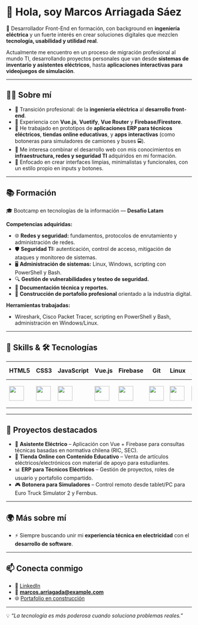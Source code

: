 # 👋 Hola, soy Marcos Arriagada Sáez  

🚀 Desarrollador Front-End en formación, con background en **ingeniería eléctrica** y un fuerte interés en crear soluciones digitales que mezclen **tecnología, usabilidad y utilidad real**.  

Actualmente me encuentro en un proceso de migración profesional al mundo TI, desarrollando proyectos personales que van desde **sistemas de inventario y asistentes eléctricos**, hasta **aplicaciones interactivas para videojuegos de simulación**.  

---

## 🧑‍💻 Sobre mí  
- 🔹 Transición profesional: de la **ingeniería eléctrica** al **desarrollo front-end**.  
- 🔹 Experiencia con **Vue.js**, **Vuetify**, **Vue Router** y **Firebase/Firestore**.  
- 🔹 He trabajado en prototipos de **aplicaciones ERP para técnicos eléctricos**, **tiendas online educativas**, y **apps interactivas** (como botoneras para simuladores de camiones y buses 🚍).  
- 🔹 Me interesa combinar el desarrollo web con mis conocimientos en **infraestructura, redes y seguridad TI** adquiridos en mi formación.  
- 🔹 Enfocado en crear interfaces limpias, minimalistas y funcionales, con un estilo propio en inputs y botones.  

---

## 📚 Formación  
🎓 Bootcamp en tecnologías de la información — **Desafío Latam**  

**Competencias adquiridas:**  
- 🌐 **Redes y seguridad:** fundamentos, protocolos de enrutamiento y administración de redes.  
- 🛡️ **Seguridad TI:** autenticación, control de acceso, mitigación de ataques y monitoreo de sistemas.  
- 🖥️ **Administración de sistemas:** Linux, Windows, scripting con PowerShell y Bash.  
- 🔍 **Gestión de vulnerabilidades y testeo de seguridad.**  
- 📑 **Documentación técnica y reportes.**  
- 📂 **Construcción de portafolio profesional** orientado a la industria digital.  

**Herramientas trabajadas:**  
- Wireshark, Cisco Packet Tracer, scripting en PowerShell y Bash, administración en Windows/Linux.  

---

## 🚀 Skills & 🛠️ Tecnologías

| HTML5 | CSS3 | JavaScript | Vue.js | Firebase | Git | Linux | VS Code | Bash | PowerShell | Wireshark | Packet Tracer |
|-------|------|------------|--------|----------|-----|-------|---------|------|------------|-----------|---------------|
| <img src="https://cdn.jsdelivr.net/gh/devicons/devicon/icons/html5/html5-original.svg" width="40"/> | <img src="https://cdn.jsdelivr.net/gh/devicons/devicon/icons/css3/css3-original.svg" width="40"/> | <img src="https://cdn.jsdelivr.net/gh/devicons/devicon/icons/javascript/javascript-original.svg" width="40"/> | <img src="https://cdn.jsdelivr.net/gh/devicons/devicon/icons/vuejs/vuejs-original.svg" width="40"/> | <img src="https://cdn.jsdelivr.net/gh/devicons/devicon/icons/firebase/firebase-plain.svg" width="40"/> | <img src="https://cdn.jsdelivr.net/gh/devicons/devicon/icons/git/git-original.svg" width="40"/> | <img src="https://cdn.jsdelivr.net/gh/devicons/devicon/icons/linux/linux-original.svg" width="40"/> | <img src="https://cdn.jsdelivr.net/gh/devicons/devicon/icons/vscode/vscode-original.svg" width="40"/> | <img src="https://cdn.jsdelivr.net/gh/devicons/devicon/icons/bash/bash-original.svg" width="40"/> | <img src="https://upload.wikimedia.org/wikipedia/commons/2/2f/PowerShell_5.0_icon.png" width="40"/> | <img src="https://upload.wikimedia.org/wikipedia/commons/d/d6/Wireshark_icon.svg" width="40"/> | <img src="https://upload.wikimedia.org/wikipedia/commons/0/05/Cisco_logo_blue_2016.svg" width="70"/> |

---

## 📌 Proyectos destacados
- 🔧 **Asistente Eléctrico** – Aplicación con Vue + Firebase para consultas técnicas basadas en normativa chilena (RIC, SEC).  
- 🛒 **Tienda Online con Contenido Educativo** – Venta de artículos eléctricos/electrónicos con material de apoyo para estudiantes.  
- 📊 **ERP para Técnicos Eléctricos** – Gestión de proyectos, roles de usuario y portafolio compartido.  
- 🎮 **Botonera para Simuladores** – Control remoto desde tablet/PC para Euro Truck Simulator 2 y Fernbus.  

---

## 🌍 Más sobre mí 
- ⚡ Siempre buscando unir mi **experiencia técnica en electricidad** con el **desarrollo de software**.  

---

## 📫 Conecta conmigo
- 💼 [LinkedIn](https://www.linkedin.com/in/marcos-arriagada-866743339/)
- 📧 **marcos.arriagada@example.com**
- 🌐 [Portafolio en construcción](#)  

---

💡 *“La tecnología es más poderosa cuando soluciona problemas reales.”*  

